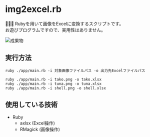 # img2excel.rb

🦔🦔🦔 Rubyを用いて画像をExcelに変換するスクリプトです。  
お遊びプログラムですので、実用性はありません。  

![成果物](./docs/img/fruit.gif)  

## 実行方法

```shell
ruby ./app/main.rb -i 対象画像ファイルパス -o 出力先Excelファイルパス
```

```shell
ruby ./app/main.rb -i tako.png -o tako.xlsx
ruby ./app/main.rb -i tuna.png -o tuna.xlsx
ruby ./app/main.rb -i shell.png -o shell.xlsx
```

## 使用している技術

- Ruby
  - axlsx (Excel操作)
  - RMagick (画像操作)
